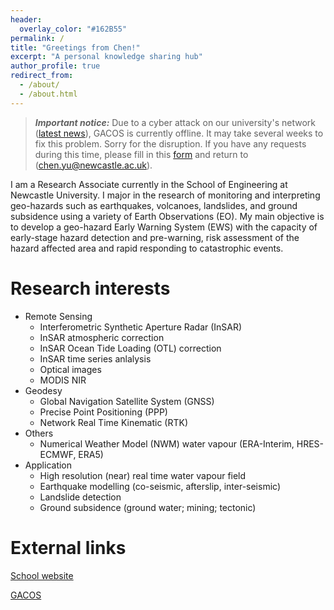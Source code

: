 ```yaml
---
header:
  overlay_color: "#162B55"
permalink: /
title: "Greetings from Chen!"
excerpt: "A personal knowledge sharing hub"
author_profile: true
redirect_from: 
  - /about/
  - /about.html
---
```


>***Important notice:*** Due to a cyber attack on our university's network ([latest news](https://www.ncl.ac.uk/itservice/latest-news/faqs/)), GACOS is currently offline. It may take several weeks to fix this problem. Sorry for the disruption. If you have any requests during this time, please fill in this [form](https://newcastle-my.sharepoint.com/:w:/g/personal/nyc40_newcastle_ac_uk/Ea4FPDsfReROuhUkK-8rjOcBqNqit9azzvHdfS1CPoNT9A?e=Ruve0m) and return to (chen.yu@newcastle.ac.uk).

I am a Research Associate currently in the School of Engineering at Newcastle University. I major in the research of monitoring and interpreting geo-hazards such as earthquakes, volcanoes, landslides, and ground subsidence using a variety of Earth Observations (EO). My main objective is to develop a geo-hazard Early Warning System (EWS) with the capacity of early-stage hazard detection and pre-warning, risk assessment of the hazard affected area and rapid responding to catastrophic events.   

Research interests 
======
- Remote Sensing
  - Interferometric Synthetic Aperture Radar (InSAR)
  - InSAR atmospheric correction
  - InSAR Ocean Tide Loading (OTL) correction
  - InSAR time series anlalysis
  - Optical images
  - MODIS NIR
- Geodesy
  - Global Navigation Satellite System (GNSS)
  - Precise Point Positioning (PPP)
  - Network Real Time Kinematic (RTK)
- Others
  - Numerical Weather Model (NWM) water vapour (ERA-Interim, HRES-ECMWF, ERA5)
- Application
  - High resolution (near) real time water vapour field 
  - Earthquake modelling (co-seismic, afterslip, inter-seismic)
  - Landslide detection 
  - Ground subsidence (ground water; mining; tectonic)

External links
=====

[School website](https://www.ncl.ac.uk/engineering/staff/profile/chenyu.html#background) 

[GACOS](http://ceg-research.ncl.ac.uk/v2/gacos/)

